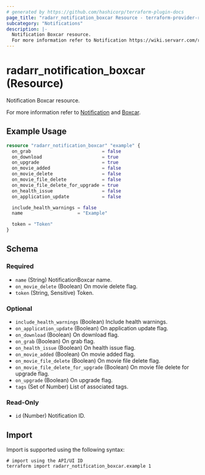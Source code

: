 ```yaml
---
# generated by https://github.com/hashicorp/terraform-plugin-docs
page_title: "radarr_notification_boxcar Resource - terraform-provider-radarr"
subcategory: "Notifications"
description: |-
  Notification Boxcar resource.
  For more information refer to Notification https://wiki.servarr.com/radarr/settings#connect and Boxcar https://wiki.servarr.com/radarr/supported#boxcar.
---
```


# radarr_notification_boxcar (Resource)

<!-- subcategory:Notifications -->Notification Boxcar resource.
For more information refer to [Notification](https://wiki.servarr.com/radarr/settings#connect) and [Boxcar](https://wiki.servarr.com/radarr/supported#boxcar).

## Example Usage

```terraform
resource "radarr_notification_boxcar" "example" {
  on_grab                          = false
  on_download                      = true
  on_upgrade                       = true
  on_movie_added                   = false
  on_movie_delete                  = false
  on_movie_file_delete             = false
  on_movie_file_delete_for_upgrade = true
  on_health_issue                  = false
  on_application_update            = false

  include_health_warnings = false
  name                    = "Example"

  token = "Token"
}
```

<!-- schema generated by tfplugindocs -->
## Schema

### Required

- `name` (String) NotificationBoxcar name.
- `on_movie_delete` (Boolean) On movie delete flag.
- `token` (String, Sensitive) Token.

### Optional

- `include_health_warnings` (Boolean) Include health warnings.
- `on_application_update` (Boolean) On application update flag.
- `on_download` (Boolean) On download flag.
- `on_grab` (Boolean) On grab flag.
- `on_health_issue` (Boolean) On health issue flag.
- `on_movie_added` (Boolean) On movie added flag.
- `on_movie_file_delete` (Boolean) On movie file delete flag.
- `on_movie_file_delete_for_upgrade` (Boolean) On movie file delete for upgrade flag.
- `on_upgrade` (Boolean) On upgrade flag.
- `tags` (Set of Number) List of associated tags.

### Read-Only

- `id` (Number) Notification ID.

## Import

Import is supported using the following syntax:

```shell
# import using the API/UI ID
terraform import radarr_notification_boxcar.example 1
```
